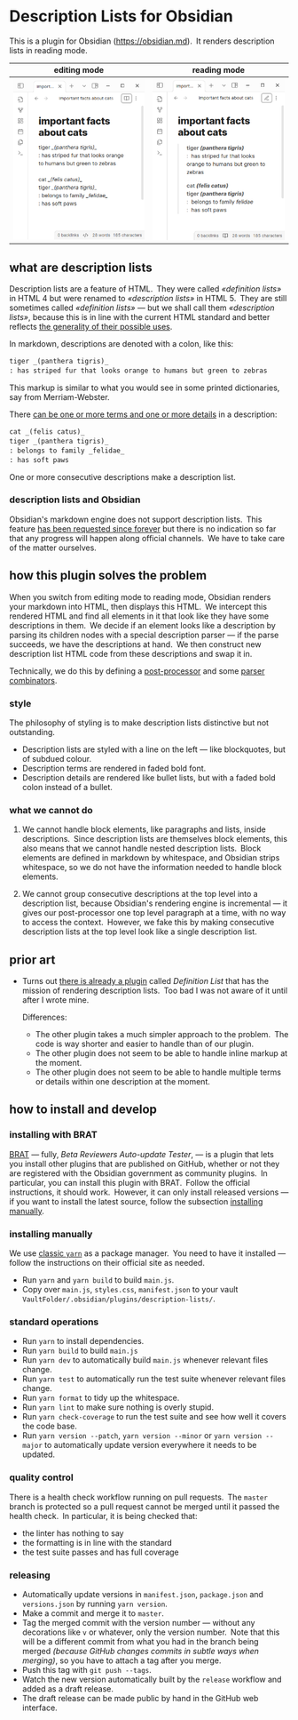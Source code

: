 # Description Lists for Obsidian

This is a plugin for Obsidian (<https://obsidian.md>). It renders description lists in reading mode.

editing mode | reading mode
--- | ---
![example in editing mode](example-editing.png) | ![example in reading mode](example-reading.png)

## what are description lists

Description lists are a feature of HTML. They were called _«definition lists»_ in HTML 4 but were renamed to _«description lists»_ in HTML 5. They are still sometimes called _«definition lists»_ — but we shall call them _«description lists»_, because this is in line with the current HTML standard and better reflects [the generality of their possible uses].

[the generality of their possible uses]: https://www.sitepoint.com/in-defence-of-the-definition-list/

In markdown, descriptions are denoted with a colon, like this:

``` markdown
tiger _(panthera tigris)_
: has striped fur that looks orange to humans but green to zebras
```

This markup is similar to what you would see in some printed dictionaries, say from Merriam-Webster.

There [can be one or more terms and one or more details] in a description:

[can be one or more terms and one or more details]: https://www.w3.org/WAI/WCAG21/Techniques/html/H40.html

``` markdown
cat _(felis catus)_
tiger _(panthera tigris)_
: belongs to family _felidae_
: has soft paws
```

One or more consecutive descriptions make a description list.

### description lists and Obsidian

Obsidian's markdown engine does not support description lists. This feature [has been requested since forever][forum] but there is no indication so far that any progress will  happen along official channels. We have to take care of the matter ourselves.

[forum]: https://forum.obsidian.md/t/add-support-for-definition-lists/224

## how this plugin solves the problem

When you switch from editing mode to reading mode, Obsidian renders your markdown into HTML, then displays this HTML. We intercept this rendered HTML and find all elements in it that look like they have some descriptions in them. We decide if an element looks like a description by parsing its children nodes with a special description parser — if the parse succeeds, we have the descriptions at hand. We then construct new description list HTML code from these descriptions and swap it in.

Technically, we do this by defining a [post-processor] and some [parser combinators].

[post-processor]: https://docs.obsidian.md/Plugins/Editor/Markdown+post+processing
[parser combinators]: https://www.cs.nott.ac.uk/~pszgmh/monparsing.pdf

### style

The philosophy of styling is to make description lists distinctive but not outstanding.

* Description lists are styled with a line on the left — like blockquotes, but of subdued colour.
* Description terms are rendered in faded bold font.
* Description details are rendered like bullet lists, but with a faded bold colon instead of a bullet.

### what we cannot do

1. We cannot handle block elements, like paragraphs and lists, inside descriptions. Since description lists are themselves block elements, this also means that we cannot handle nested description lists. Block elements are defined in markdown by whitespace, and Obsidian strips whitespace, so we do not have the information needed to handle block elements.

2. We cannot group consecutive descriptions at the top level into a description list, because Obsidian's rendering engine is incremental — it gives our post-processor one top level paragraph at a time, with no way to access the context. However, we fake this by making consecutive description lists at the top level look like a single description list.

## prior art

* Turns out [there is already a plugin][plugin] called _Definition List_ that has the mission of rendering description lists. Too bad I was not aware of it until after I wrote mine.

  Differences:

  - The other plugin takes a much simpler approach to the problem. The code is way shorter and easier to handle than of our plugin.
  - The other plugin does not seem to be able to handle inline markup at the moment.
  - The other plugin does not seem to be able to handle multiple terms or details within one description at the moment.

  [plugin]: https://github.com/shammond42/definition-list

## how to install and develop

### installing with BRAT

[BRAT] — fully, _Beta Reviewers Auto-update Tester_, — is a plugin that lets you install other plugins that are published on GitHub, whether or not they are registered with the Obsidian government as community plugins. In particular, you can install this plugin with BRAT. Follow the official instructions, it should work. However, it can only install released versions — if you want to install the latest source, follow the subsection [installing
manually](#installing-manually).

[BRAT]: https://github.com/TfTHacker/obsidian42-brat

### installing manually

We use [classic `yarn`] as a package manager. You need to have it installed — follow the instructions on their official site as needed.

[classic `yarn`]: https://classic.yarnpkg.com/

- Run `yarn` and `yarn build` to build `main.js`.
- Copy over `main.js`, `styles.css`, `manifest.json` to your vault
    `VaultFolder/.obsidian/plugins/description-lists/`.

### standard operations

- Run `yarn` to install dependencies.
- Run `yarn build` to build `main.js`
- Run `yarn dev` to automatically build `main.js` whenever relevant files change.
- Run `yarn test` to automatically run the test suite whenever relevant files change.
- Run `yarn format` to tidy up the whitespace.
- Run `yarn lint` to make sure nothing is overly stupid.
- Run `yarn check-coverage` to run the test suite and see how well it covers the code base.
- Run `yarn version --patch`, `yarn version --minor` or `yarn version --major` to automatically update version everywhere it needs to be updated.

### quality control

There is a health check workflow running on pull requests. The `master` branch is protected so a pull request cannot be merged until it passed the health check. In particular, it is being checked that:

- the linter has nothing to say
- the formatting is in line with the standard
- the test suite passes and has full coverage

### releasing

* Automatically update versions in `manifest.json`, `package.json` and `versions.json` by running `yarn version`.
* Make a commit and merge it to `master`.
* Tag the merged commit with the version number — without any decorations like `v` or whatever, only the version number. Note that this will be a different commit from what you had in the branch being merged _(because GitHub changes commits in subtle ways when merging)_, so you have to attach a tag after you merge.
* Push this tag with `git push --tags`.
* Watch the new version automatically built by the `release` workflow and added as a draft release.
* The draft release can be made public by hand in the GitHub web interface.
